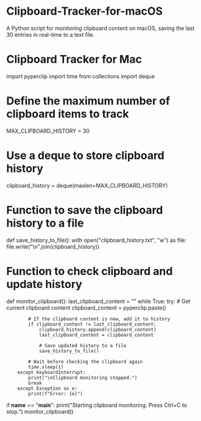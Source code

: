 # Clipboard-Tracker-for-macOS
A Python script for monitoring clipboard content on macOS, saving the last 30 entries in real-time to a text file.
# Clipboard Tracker for Mac

import pyperclip
import time
from collections import deque

# Define the maximum number of clipboard items to track
MAX_CLIPBOARD_HISTORY = 30

# Use a deque to store clipboard history
clipboard_history = deque(maxlen=MAX_CLIPBOARD_HISTORY)

# Function to save the clipboard history to a file
def save_history_to_file():
    with open("clipboard_history.txt", "w") as file:
        file.write("\n".join(clipboard_history))

# Function to check clipboard and update history
def monitor_clipboard():
    last_clipboard_content = ""
    while True:
        try:
            # Get current clipboard content
            clipboard_content = pyperclip.paste()
            
            # If the clipboard content is new, add it to history
            if clipboard_content != last_clipboard_content:
                clipboard_history.append(clipboard_content)
                last_clipboard_content = clipboard_content

                # Save updated history to a file
                save_history_to_file()

            # Wait before checking the clipboard again
            time.sleep(1)
        except KeyboardInterrupt:
            print("\nClipboard monitoring stopped.")
            break
        except Exception as e:
            print(f"Error: {e}")

if __name__ == "__main__":
    print("Starting clipboard monitoring. Press Ctrl+C to stop.")
    monitor_clipboard()

